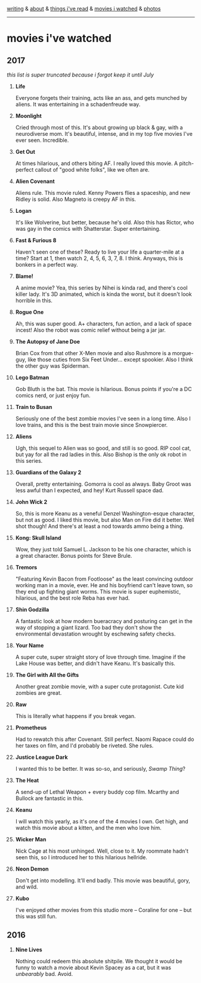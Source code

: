 [writing](index.md) & [about](about.md) & [things i've read](books.md) & [movies i watched](movies.md) & [photos](http://vsco.co/brookshelley/images/1)

---

# movies i've watched

## 2017

_this list is super truncated because i forgot keep it until July_

1. **Life**

    Everyone forgets their training, acts like an ass, and gets munched by aliens. It was entertaining in a schadenfreude way.

2. **Moonlight**

    Cried through most of this. It's about growing up black & gay, with a neurodiverse mom. It's beautiful, intense, and in my top five movies I've ever seen. Incredible.

3. **Get Out**

    At times hilarious, and others biting AF. I really loved this movie. A pitch-perfect callout of "good white folks", like we often are.

2. **Alien Covenant**

    Aliens rule. This movie ruled. Kenny Powers flies a spaceship, and new Ridley is solid. Also Magneto is creepy AF in this.

3. **Logan**

    It's like Wolverine, but better, because he's old. Also this has Rictor, who was gay in the comics with Shatterstar. Super entertaining.

4. **Fast & Furious 8**

    Haven't seen one of these? Ready to live your life a quarter-mile at a time? Start at 1, then watch 2, 4, 5, 6, 3, 7, 8. I think. Anyways, this is bonkers in a perfect way.

5. **Blame!**

    A anime movie? Yea, this series by Nihei is kinda rad, and there's cool killer lady. It's 3D animated, which is kinda the worst, but it doesn't look horrible in this.

6. **Rogue One**

    Ah, this was super good. A+ characters, fun action, and a lack of space incest! Also the robot was comic relief without being a jar jar.

7. **The Autopsy of Jane Doe**

    Brian Cox from that other X-Men movie and also Rushmore is a morgue-guy, like those cuties from Six Feet Under... except spookier. Also I think the other guy was Spiderman.

8. **Lego Batman**

    Gob Bluth is the bat. This movie is hilarious. Bonus points if you're a DC comics nerd, or just enjoy fun.

9. **Train to Busan**

    Seriously one of the best zombie movies I've seen in a long time. Also I love trains, and this is the best train movie since Snowpiercer.

10. **Aliens**

    Ugh, this sequel to Alien was so good, and still is so good. RIP cool cat, but yay for all the rad ladies in this. Also Bishop is the only ok robot in this series.

11. **Guardians of the Galaxy 2**

    Overall, pretty entertaining. Gomorra is cool as always. Baby Groot was less awful than I expected, and hey! Kurt Russell space dad.

12. **John Wick 2**

    So, this is more Keanu as a veneful Denzel Washington-esque character, but not as good. I liked this movie, but also Man on Fire did it better. Well shot though! And there's at least a nod towards ammo being a thing.

13. **Kong: Skull Island**

    Wow, they just told Samuel L. Jackson to be his one character, which is a great character. Bonus points for Steve Brule.

14. **Tremors**

    "Featuring Kevin Bacon from Footloose" as the least convincing outdoor working man in a movie, ever. He and his boyfriend can't leave town, so they end up fighting giant worms. This movie is super euphemistic, hilarious, and the best role Reba has ever had.

15. **Shin Godzilla**

    A fantastic look at how modern bueracracy and posturing can get in the way of stopping a giant lizard. Too bad they don't show the environmental devastation wrought by eschewing safety checks.

16. **Your Name**

    A super cute, super straight story of love through time. Imagine if the Lake House was better, and didn't have Keanu. It's basically this.

17. **The Girl with All the Gifts**

    Another great zombie movie, with a super cute protagonist. Cute kid zombies are great.

18. **Raw**

    This is literally what happens if you break vegan.

19. **Prometheus**

    Had to rewatch this after Covenant. Still perfect. Naomi Rapace could do her taxes on film, and I'd probably be riveted. She rules.

20. **Justice League Dark**

    I wanted this to be better. It was so-so, and seriously, _Swamp Thing_?

21. **The Heat**

    A send-up of Lethal Weapon + every buddy cop film. Mcarthy and Bullock are fantastic in this.

22. **Keanu**

    I will watch this yearly, as it's one of the 4 movies I own. Get high, and watch this movie about a kitten, and the men who love him.

23. **Wicker Man**

    Nick Cage at his most unhinged. Well, close to it. My roommate hadn't seen this, so I introduced her to this hilarious hellride.

24. **Neon Demon**

    Don't get into modelling. It'll end badly. This movie was beautiful, gory, and wild.

25. **Kubo**

    I've enjoyed other movies from this studio more – Coraline for one – but this was still fun.

## 2016

1. **Nine Lives**

    Nothing could redeem this absolute shitpile. We thought it would be funny to watch a movie about Kevin Spacey as a cat, but it was _unbearably_ bad. Avoid.
